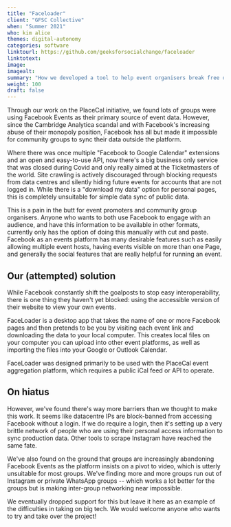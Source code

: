 ```yaml
---
title: "Faceloader"
client: "GFSC Collective"
when: "Summer 2021"
who: kim alice
themes: digital-autonomy
categories: software
linktourl: https://github.com/geeksforsocialchange/faceloader
linktotext:
image:
imagealt:
summary: "How we developed a tool to help event organisers break free of the siloed Facebook ecosystem, and share their events in more accessible and user-friendly calendar formats"
weight: 100
draft: false
---
```


Through our work on the PlaceCal initiative, we found lots of groups were using Facebook Events as their primary source of event data. However, since the Cambridge Analytica scandal and with Facebook's increasing abuse of their monopoly position, Facebook has all but made it impossible for community groups to sync their data outside the platform.

Where there was once multiple "Facebook to Google Calendar" extensions and an open and easy-to-use API, now there's a big business only service that was closed during Covid and only really aimed at the Ticketmasters of the world. Site crawling is actively discouraged through blocking requests from data centres and silently hiding future events for accounts that are not logged in. While there is a "download my data" option for personal pages, this is completely unsuitable for simple data sync of public data.

This is a pain in the butt for event promoters and community group organisers. Anyone who wants to both use Facebook to engage with an audience, and have this information to be available in other formats, currently only has the option of doing this manually with cut and paste. Facebook as an events platform has many desirable features such as easily allowing multiple event hosts, having events visible on more than one Page, and generally the social features that are really helpful for running an event.

## Our (attempted) solution

While Facebook constantly shift the goalposts to stop easy interoperability, there is one thing they haven't yet blocked: using the accessible version of their website to view your own events.

FaceLoader is a desktop app that takes the name of one or more Facebook pages and then pretends to be you by visiting each event link and downloading the data to your local computer. This creates local files on your computer you can upload into other event platforms, as well as importing the files into your Google or Outlook Calendar.

FaceLoader was designed primarily to be used with the PlaceCal event aggregation platform, which requires a public iCal feed or API to operate.

## On hiatus

However, we've found there's way more barriers than we thought to make this work. It seems like datacentre IPs are block-banned from accessing Facebook without a login. If we do require a login, then it's setting up a very brittle network of people who are using their personal access information to sync production data. Other tools to scrape Instagram have reached the same fate.

We've also found on the ground that groups are increasingly abandoning Facebook Events as the platform insists on a pivot to video, which is utterly unsuitable for most groups. We've finding more and more groups run out of Instagram or private WhatsApp groups -- which works a lot better for the groups but is making inter-group networking near impossible.

We eventually dropped support for this but leave it here as an example of the difficulties in taking on big tech. We would welcome anyone who wants to try and take over the project!

